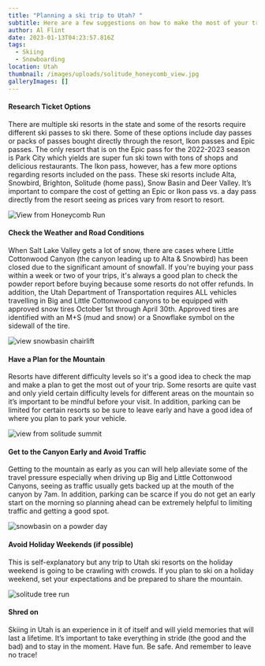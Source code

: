```yaml
---
title: "Planning a ski trip to Utah? "
subtitle: Here are a few suggestions on how to make the most of your trip
author: Al Flint
date: 2023-01-13T04:23:57.816Z
tags:
  - Skiing
  - Snowboarding
location: Utah
thumbnail: /images/uploads/solitude_honeycomb_view.jpg
galleryImages: []
---
```

#### Research Ticket Options

There are multiple ski resorts in the state and some of the resorts require different ski passes to ski there. Some of these options include day passes or packs of passes bought directly through the resort, Ikon passes and Epic passes. The only resort that is on the Epic pass for the 2022-2023 season is Park City which yields are super fun ski town with tons of shops and delicious restaurants. The Ikon pass, however, has a few more options regarding resorts included on the pass. These ski resorts include Alta, Snowbird, Brighton, Solitude (home pass), Snow Basin and Deer Valley. It’s important to compare the cost of getting an Epic or Ikon pass vs. a day pass directly from the resort seeing as prices vary from resort to resort. 

![View from Honeycomb Run](/images/uploads/solitude_honeycomb_view.jpg "View from Honeycomb Run")

#### Check the Weather and Road Conditions

When Salt Lake Valley gets a lot of snow, there are cases where Little Cottonwood Canyon (the canyon leading up to Alta & Snowbird) has been closed due to the significant amount of snowfall. If you're buying your pass within a week or two of your trips, it's always a good plan to check the powder report before buying because some resorts do not offer refunds. In addition, the Utah Department of Transportation requires ALL vehicles travelling in Big and Little Cottonwood canyons to be equipped with approved snow tires October 1st through April 30th.  Approved tires are identified with an M+S (mud and snow) or a Snowflake symbol on the sidewall of the tire.

![view snowbasin chairlift](/images/uploads/snowbasin_lift.jpg "View from Snowbasin Chairlift")

#### Have a Plan for the Mountain

Resorts have different difficulty levels so it's a good idea to check the map and make a plan to get the most out of your trip. Some resorts are quite vast and only yield certain difficulty levels for different areas on the mountain so it’s important to be mindful before your visit. In addition, parking can be limited for certain resorts so be sure to leave early and have a good idea of where you plan to park your vehicle.

![view from solitude summit](/images/uploads/solitude_view.jpg "View from Solitude's summit")

#### Get to the Canyon Early and Avoid Traffic

Getting to the mountain as early as you can will help alleviate some of the travel pressure especially when driving up Big and Little Cottonwood Canyons, seeing as traffic usually gets backed up at the mouth of the canyon by 7am. In addition, parking can be scarce if you do not get an early start on the morning so planning ahead can be extremely helpful to limiting traffic and getting a good spot.

![snowbasin on a powder day](/images/uploads/snowbasin-pow.jpg "Snowbasin on a powder day")

#### Avoid Holiday Weekends (if possible)

This is self-explanatory but any trip to Utah ski resorts on the holiday weekend is going to be crawling with crowds. If you plan to ski on a holiday weekend, set your expectations and be prepared to share the mountain.

![solitude tree run](/images/uploads/solitude_trees.jpg "Solitude woods run")

#### Shred on

Skiing in Utah is an experience in it of itself and will yield memories that will last a lifetime. It’s important to take everything in stride (the good and the bad) and to stay in the moment. Have fun. Be safe. And remember to leave no trace!